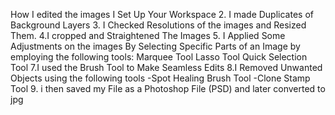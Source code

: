 How I edited the images
I Set Up Your Workspace
2. I made Duplicates of Background Layers
3. I Checked Resolutions of the images and Resized Them.
4.I cropped and Straightened The Images
5. I Applied Some Adjustments on the images By Selecting Specific Parts of an Image by employing the following tools:
Marquee Tool
Lasso Tool
Quick Selection Tool
7.I used the Brush Tool to Make Seamless Edits
8.I Removed Unwanted Objects using the following tools
-Spot Healing Brush Tool
-Clone Stamp Tool
9. i then saved my File as a Photoshop File (PSD) and later converted to jpg
